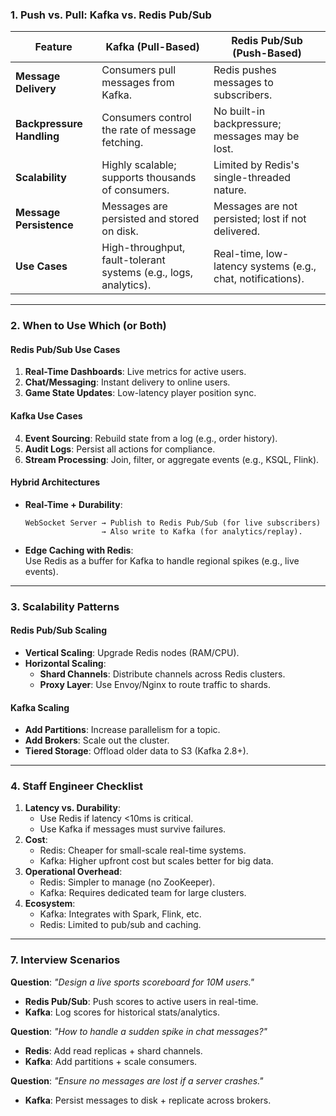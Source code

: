 
### **1. Push vs. Pull: Kafka vs. Redis Pub/Sub**

| **Feature**               | **Kafka (Pull-Based)**                                           | **Redis Pub/Sub (Push-Based)**                              |
| ------------------------- | ---------------------------------------------------------------- | ----------------------------------------------------------- |
| **Message Delivery**      | Consumers pull messages from Kafka.                              | Redis pushes messages to subscribers.                       |
| **Backpressure Handling** | Consumers control the rate of message fetching.                  | No built-in backpressure; messages may be lost.             |
| **Scalability**           | Highly scalable; supports thousands of consumers.                | Limited by Redis's single-threaded nature.                  |
| **Message Persistence**   | Messages are persisted and stored on disk.                       | Messages are not persisted; lost if not delivered.          |
| **Use Cases**             | High-throughput, fault-tolerant systems (e.g., logs, analytics). | Real-time, low-latency systems (e.g., chat, notifications). |

---

### **2. When to Use Which (or Both)**  
#### **Redis Pub/Sub Use Cases**  
1. **Real-Time Dashboards**: Live metrics for active users.  
2. **Chat/Messaging**: Instant delivery to online users.  
3. **Game State Updates**: Low-latency player position sync.  

#### **Kafka Use Cases**  
4. **Event Sourcing**: Rebuild state from a log (e.g., order history).  
5. **Audit Logs**: Persist all actions for compliance.  
6. **Stream Processing**: Join, filter, or aggregate events (e.g., KSQL, Flink).  

#### **Hybrid Architectures**  
- **Real-Time + Durability**:  
  ```plaintext  
  WebSocket Server → Publish to Redis Pub/Sub (for live subscribers)  
                   → Also write to Kafka (for analytics/replay).  
  ```  
- **Edge Caching with Redis**:  
  Use Redis as a buffer for Kafka to handle regional spikes (e.g., live events).  

---

### **3. Scalability Patterns**  
#### **Redis Pub/Sub Scaling**  
- **Vertical Scaling**: Upgrade Redis nodes (RAM/CPU).  
- **Horizontal Scaling**:  
  - **Shard Channels**: Distribute channels across Redis clusters.  
  - **Proxy Layer**: Use Envoy/Nginx to route traffic to shards.  

#### **Kafka Scaling**  
- **Add Partitions**: Increase parallelism for a topic.  
- **Add Brokers**: Scale out the cluster.  
- **Tiered Storage**: Offload older data to S3 (Kafka 2.8+).  

---

### **4. Staff Engineer Checklist**  
1. **Latency vs. Durability**:  
   - Use Redis if latency <10ms is critical.  
   - Use Kafka if messages must survive failures.  
2. **Cost**:  
   - Redis: Cheaper for small-scale real-time systems.  
   - Kafka: Higher upfront cost but scales better for big data.  
3. **Operational Overhead**:  
   - Redis: Simpler to manage (no ZooKeeper).  
   - Kafka: Requires dedicated team for large clusters.  
4. **Ecosystem**:  
   - Kafka: Integrates with Spark, Flink, etc.  
   - Redis: Limited to pub/sub and caching.  

---

### **7. Interview Scenarios**  
**Question**: *"Design a live sports scoreboard for 10M users."*  
- **Redis Pub/Sub**: Push scores to active users in real-time.  
- **Kafka**: Log scores for historical stats/analytics.  

**Question**: *"How to handle a sudden spike in chat messages?"*  
- **Redis**: Add read replicas + shard channels.  
- **Kafka**: Add partitions + scale consumers.  

**Question**: *"Ensure no messages are lost if a server crashes."*  
- **Kafka**: Persist messages to disk + replicate across brokers.  